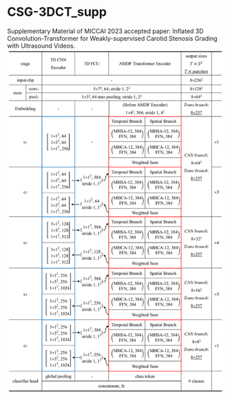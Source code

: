 # CSG-3DCT_supp
Supplementary Material of MICCAI 2023 accepted paper: Inflated 3D Convolution-Transformer for Weakly-supervised Carotid Stenosis Grading with Ultrasound Videos.
![image](https://github.com/XinRuiZhou0106/CSG-3DCT_supp/blob/main/supp_miccai23.png)
